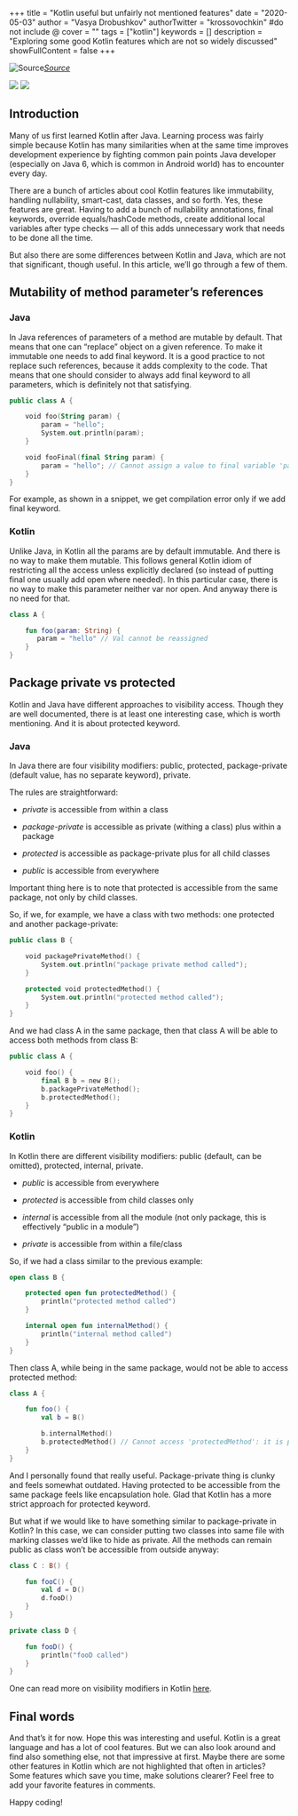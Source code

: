+++
title = "Kotlin useful but unfairly not mentioned features"
date = "2020-05-03"
author = "Vasya Drobushkov"
authorTwitter = "krossovochkin" #do not include @
cover = ""
tags = ["kotlin"]
keywords = []
description = "Exploring some good Kotlin features which are not so widely discussed"
showFullContent = false
+++

![[Source](https://unsplash.com/photos/5EoKAdyStik)](https://images.unsplash.com/photo-1519963759188-0e9264cd7992?ixlib=rb-1.2.1&auto=format&fit=crop&w=1357&q=80)*[Source](https://unsplash.com/photos/5EoKAdyStik)*

[![](https://img.shields.io/badge/original-proandroiddev-green#badge)](https://proandroiddev.com/kotlin-useful-but-unfairly-not-mentioned-features-25ec41ea0a87) [![](https://img.shields.io/badge/proandroiddevdigest-21-green#badge)](https://proandroiddev.com/proandroiddev-digest-21-60de024d6337)

## Introduction

Many of us first learned Kotlin after Java. Learning process was fairly simple because Kotlin has many similarities when at the same time improves development experience by fighting common pain points Java developer (especially on Java 6, which is common in Android world) has to encounter every day.

There are a bunch of articles about cool Kotlin features like immutability, handling nullability, smart-cast, data classes, and so forth. Yes, these features are great. Having to add a bunch of nullability annotations, final keywords, override equals/hashCode methods, create additional local variables after type checks — all of this adds unnecessary work that needs to be done all the time.

But also there are some differences between Kotlin and Java, which are not that significant, though useful. In this article, we’ll go through a few of them.

## Mutability of method parameter’s references

### Java

In Java references of parameters of a method are mutable by default.
That means that one can “replace” object on a given reference. To make it immutable one needs to add final keyword. It is a good practice to not replace such references, because it adds complexity to the code. That means that one should consider to always add final keyword to all parameters, which is definitely not that satisfying.

```kotlin
public class A {

    void foo(String param) {
        param = "hello";
        System.out.println(param);
    }

    void fooFinal(final String param) {
        param = "hello"; // Cannot assign a value to final variable 'param'
    }
}
```

For example, as shown in a snippet, we get compilation error only if we add final keyword.

### Kotlin

Unlike Java, in Kotlin all the params are by default immutable. And there is no way to make them mutable. This follows general Kotlin idiom of restricting all the access unless explicitly declared (so instead of putting final one usually add open where needed). In this particular case, there is no way to make this parameter neither var nor open. And anyway there is no need for that.

```kotlin
class A {

    fun foo(param: String) {
       param = "hello" // Val cannot be reassigned
    }
}
```

## Package private vs protected

Kotlin and Java have different approaches to visibility access. Though they are well documented, there is at least one interesting case, which is worth mentioning. And it is about protected keyword.

### Java

In Java there are four visibility modifiers: public, protected, package-private (default value, has no separate keyword), private.

The rules are straightforward:

* *private* is accessible from within a class

* *package-private* is accessible as private (withing a class) plus within a package

* *protected* is accessible as package-private plus for all child classes

* *public* is accessible from everywhere

Important thing here is to note that protected is accessible from the same package, not only by child classes.

So, if we, for example, we have a class with two methods: one protected and another package-private:

```kotlin
public class B {

    void packagePrivateMethod() {
        System.out.println("package private method called");
    }

    protected void protectedMethod() {
        System.out.println("protected method called");
    }
}
```

And we had class A in the same package, then that class A will be able to access both methods from class B:

```kotlin
public class A {

    void foo() {
        final B b = new B();
        b.packagePrivateMethod();
        b.protectedMethod();
    }
}
```

### Kotlin

In Kotlin there are different visibility modifiers: public (default, can be omitted), protected, internal, private.

* *public* is accessible from everywhere

* *protected* is accessible from child classes only

* *internal* is accessible from all the module (not only package, this is effectively “public in a module”)

* *private* is accessible from within a file/class

So, if we had a class similar to the previous example:

```kotlin
open class B {

    protected open fun protectedMethod() {
        println("protected method called")
    }

    internal open fun internalMethod() {
        println("internal method called")
    }
}
```

Then class A, while being in the same package, would not be able to access protected method:

```kotlin
class A {

    fun foo() {
        val b = B()

        b.internalMethod()
        b.protectedMethod() // Cannot access 'protectedMethod': it is protected in 'B'
    }
}
```

And I personally found that really useful. Package-private thing is clunky and feels somewhat outdated. Having protected to be accessible from the same package feels like encapsulation hole. Glad that Kotlin has a more strict approach for protected keyword.

But what if we would like to have something similar to package-private in Kotlin? In this case, we can consider putting two classes into same file with marking classes we’d like to hide as private. All the methods can remain public as class won’t be accessible from outside anyway:

```kotlin
class C : B() {

    fun fooC() {
        val d = D()
        d.fooD()
    }
}

private class D {

    fun fooD() {
        println("fooD called")
    }
}
```

One can read more on visibility modifiers in Kotlin [here](https://kotlinlang.org/docs/reference/visibility-modifiers.html).

## Final words

And that’s it for now. Hope this was interesting and useful. Kotlin is a great language and has a lot of cool features. But we can also look around and find also something else, not that impressive at first. Maybe there are some other features in Kotlin which are not highlighted that often in articles? Some features which save you time, make solutions clearer? Feel free to add your favorite features in comments.

Happy coding!